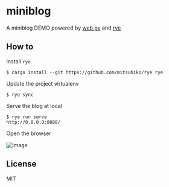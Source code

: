 # miniblog

A miniblog DEMO powered by [web.py](https://github.com/webpy/webpy) and [rye](https://github.com/mitsuhiko/rye)

## How to

Install `rye`

```
$ cargo install --git https://github.com/mitsuhiko/rye rye
```

Update the project virtualenv

```
$ rye sync
```

Serve the blog at local

```
$ rye run serve
http://0.0.0.0:8088/
```

Open the browser

![image](https://user-images.githubusercontent.com/1455685/234286313-4ca7f0a3-d1d5-4c8b-b0fd-d46371cc2ecd.png)

## License

MIT
